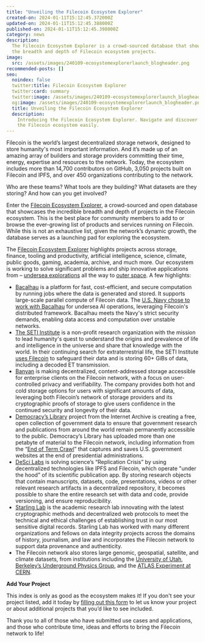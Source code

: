 ```yaml
---
title: "Unveiling the Filecoin Ecosystem Explorer"
created-on: 2024-01-11T15:12:45.372000Z
updated-on: 2024-01-11T15:12:45.388000Z
published-on: 2024-01-11T15:12:45.398000Z
category: news
description:
  The Filecoin Ecosystem Explorer is a crowd-sourced database that showcases
  the breadth and depth of Filecoin ecosystem projects.
image:
  src: /assets/images/240109-ecosystemexplorerlaunch_blogheader.png
recommended-posts: []
seo:
  noindex: false
  twitter:title: Filecoin Ecosystem Explorer
  twitter:card: summary
  twitter:image: /assets/images/240109-ecosystemexplorerlaunch_blogheader.png
  og:image: /assets/images/240109-ecosystemexplorerlaunch_blogheader.png
  title: Unveiling the Filecoin Ecosystem Explorer
  description:
    Introducing the Filecoin Ecosystem Explorer. Navigate and discover
    the Filecoin ecosystem easily.
---
```


Filecoin is the world’s largest decentralized storage network, designed to store humanity's most important information. And it’s made up of an amazing array of builders and storage providers committing their time, energy, expertise and resources to the network. Today, the ecosystem includes more than 14,700 contributors on GitHub, 3,050 projects built on Filecoin and IPFS, and over 450 organizations contributing to the network.

Who are these teams? What tools are they building? What datasets are they storing? And how can you get involved?

Enter the [Filecoin Ecosystem Explorer](https://fil.org/ecosystem/), a crowd-sourced and open database that showcases the incredible breadth and depth of projects in the Filecoin ecosystem. This is the best place for community members to add to or browse the ever-growing list of products and services running on Filecoin. While this is not an exhaustive list, given the network’s dynamic growth, the database serves as a launching pad for exploring the ecosystem.

The [Filecoin Ecosystem Explorer](https://fil.org/ecosystem/) highlights projects across storage, finance, tooling and productivity, artificial intelligence, science, climate, public goods, gaming, academia, archive, and much more. Our ecosystem is working to solve significant problems and ship innovative applications from – [undersea explorations](https://fil.org/ecosystem-projects/bacalhau/) all the way to [outer space](https://fil.org/ecosystem-projects/seti-institute/). A few highlights:

- [Bacalhau](https://fil.org/ecosystem-projects/bacalhau/) is a platform for fast, cost-efficient, and secure computation by running jobs where the data is generated and stored. It supports large-scale parallel compute of Filecoin data. The [U.S. Navy chose to work with Bacalhau](https://blog.bacalhau.org/p/us-navy-chooses-bacalhau-to-manage) for undersea AI operations, leveraging Filecoin's distributed framework. Bacalhau meets the Navy's strict security demands, enabling data access and computation over unstable networks.
- [The SETI Institute](https://fil.org/ecosystem-projects/seti-institute/) is a non-profit research organization with the mission to lead humanity's quest to understand the origins and prevalence of life and intelligence in the universe and share that knowledge with the world. In their continuing search for extraterrestrial life, the SETI Institute [uses Filecoin](https://destor.com/seti) to safeguard their data and is storing 60+ GiBs of data, including a decoded ET transmission.
- [Banyan](https://fil.org/ecosystem-projects/banyan/) is making decentralized, content-addressed storage accessible for enterprise clients on the Filecoin network, with a focus on user-controlled privacy and verifiability. The company provides both hot and cold storage options for users with significant amounts of data, leveraging both Filecoin’s network of storage providers and its cryptographic proofs of storage to give users confidence in the continued security and longevity of their data.
- [Democracy’s Library](https://fil.org/ecosystem-projects/democracys-library/) project from the Internet Archive is creating a free, open collection of government data to ensure that government research and publications from around the world remain permanently accessible to the public. Democracy’s Library has uploaded more than one petabyte of material to the Filecoin network, including information from the “[End of Term Crawl](https://eotarchive.org/)” that captures and saves U.S. government websites at the end of presidential administrations.
- [DeSci Labs](https://fil.org/ecosystem-projects/desci-labs/) is solving science’s “Replication Crisis” by using decentralized technologies like IPFS and Filecoin, which operate "under the hood" of its scientific publication app. By storing research objects that contain manuscripts, datasets, code, presentations, videos or other relevant research artifacts in a decentralized repository, it becomes possible to share the entire research set with data and code, provide versioning, and ensure reproducibility.
- [Starling Lab](https://fil.org/ecosystem-projects/starling-lab/) is the academic research lab innovating with the latest cryptographic methods and decentralized web protocols to meet the technical and ethical challenges of establishing trust in our most sensitive digital records. Starling Lab has worked with many different organizations and fellows on data integrity projects across the domains of history, journalism, and law and incorporates the Filecoin network to support data provenance and authenticity.
- The Filecoin network also stores large genomic, geospatial, satellite, and climate datasets, from institutions including the [University of Utah](https://fil.org/ecosystem-projects/university-of-utah/), [Berkeley’s Underground Physics Group](https://fil.org/ecosystem-projects/uc-berkeley-underground-physics-group/), and the [ATLAS Experiment at CERN](https://fil.org/ecosystem-projects/atlas-experiment-at-cern/).

**Add Your Project**

This index is only as good as the ecosystem makes it! If you don't see your project listed, add it today by [filling out this form](https://airtable.com/apppNMXvdW3i9P1BY/shrvrv4B9JKCP1e4O) to let us know your project or about additional projects that you’d like to see included.

Thank you to all of those who have submitted use cases and applications, and those who contribute time, ideas and efforts to bring the Filecoin network to life!
